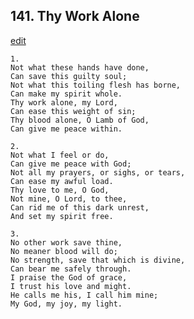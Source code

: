 
## 141.  Thy Work Alone
[edit](https://docs.google.com/document/d/1JfunOGROEAi860lX9P6fHk5XY9HzQrXl/edit?mode=html)



    1.
    Not what these hands have done,
    Can save this guilty soul;
    Not what this toiling flesh has borne,
    Can make my spirit whole.
    Thy work alone, my Lord,
    Can ease this weight of sin;
    Thy blood alone, O Lamb of God,
    Can give me peace within.

    2.
    Not what I feel or do,
    Can give me peace with God;
    Not all my prayers, or sighs, or tears,
    Can ease my awful load.
    Thy love to me, O God, 
    Not mine, O Lord, to thee,
    Can rid me of this dark unrest,
    And set my spirit free.

    3.
    No other work save thine,
    No meaner blood will do;
    No strength, save that which is divine,
    Can bear me safely through.
    I praise the God of grace,
    I trust his love and might.
    He calls me his, I call him mine;
    My God, my joy, my light.
